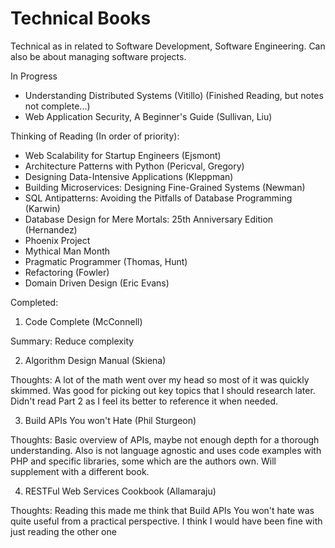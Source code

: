 # Technical Books

Technical as in related to Software Development, Software Engineering. Can also be about managing software projects.

In Progress
- Understanding Distributed Systems (Vitillo) (Finished Reading, but notes not complete...)
- Web Application Security, A Beginner's Guide (Sullivan, Liu)


Thinking of Reading (In order of priority):
- Web Scalability for Startup Engineers (Ejsmont)
- Architecture Patterns with Python (Pericval, Gregory)
- Designing Data-Intensive Applications (Kleppman)
- Building Microservices: Designing Fine-Grained Systems (Newman)
- SQL Antipatterns: Avoiding the Pitfalls of Database Programming (Karwin)
- Database Design for Mere Mortals: 25th Anniversary Edition (Hernandez)
- Phoenix Project
- Mythical Man Month
- Pragmatic Programmer (Thomas, Hunt)
- Refactoring (Fowler)
- Domain Driven Design (Eric Evans)

Completed:
1. Code Complete (McConnell)

Summary: Reduce complexity

2. Algorithm Design Manual (Skiena)

Thoughts: A lot of the math went over my head so most of it was quickly skimmed. Was good for picking out key topics that I should research later. Didn't read Part 2 as I feel its better to reference it when needed.

3. Build APIs You won't Hate (Phil Sturgeon)

Thoughts: Basic overview of APIs, maybe not enough depth for a thorough understanding. Also is not language agnostic and uses code examples with PHP and specific libraries, some which are the authors own. Will supplement with a different book.

4. RESTFul Web Services Cookbook (Allamaraju)

Thoughts: Reading this made me think that Build APIs You won't hate was quite useful from a practical perspective. I think I would have been fine with just reading the other one
